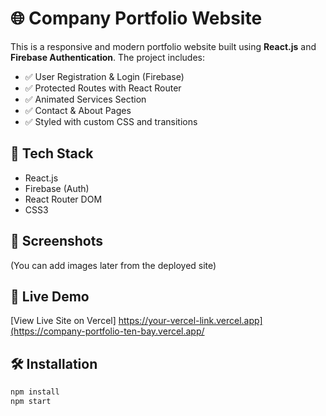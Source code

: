# 🌐 Company Portfolio Website

This is a responsive and modern portfolio website built using **React.js** and **Firebase Authentication**. The project includes:

- ✅ User Registration & Login (Firebase)
- ✅ Protected Routes with React Router
- ✅ Animated Services Section
- ✅ Contact & About Pages
- ✅ Styled with custom CSS and transitions

## 🚀 Tech Stack

- React.js
- Firebase (Auth)
- React Router DOM
- CSS3

## 📸 Screenshots

(You can add images later from the deployed site)

## 🔗 Live Demo

[View Live Site on Vercel]
https://your-vercel-link.vercel.app](https://company-portfolio-ten-bay.vercel.app/

## 🛠️ Installation

```bash
npm install
npm start
